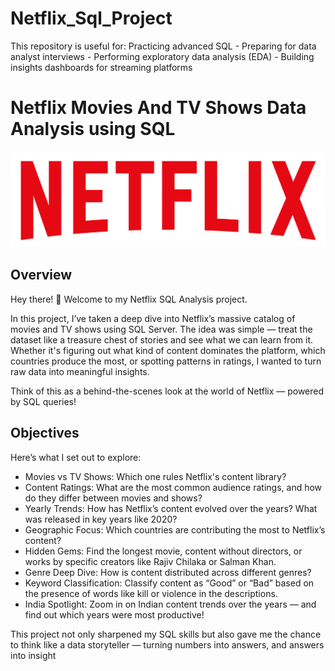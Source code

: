 # Netflix_Sql_Project
This repository is useful for:  Practicing advanced SQL - Preparing for data analyst interviews -  Performing exploratory data analysis (EDA) - Building insights dashboards for streaming platforms

# Netflix Movies And TV Shows Data Analysis using SQL
![Netflix Logo](https://github.com/Issita/Netflix_Sql_Project/blob/main/logo.png)

## Overview
Hey there! 👋
Welcome to my Netflix SQL Analysis project.

In this project, I’ve taken a deep dive into Netflix’s massive catalog of movies and TV shows using SQL Server. The idea was simple — treat the dataset like a treasure chest of stories and see what we can learn from it. Whether it's figuring out what kind of content dominates the platform, which countries produce the most, or spotting patterns in ratings, I wanted to turn raw data into meaningful insights.

Think of this as a behind-the-scenes look at the world of Netflix — powered by SQL queries!

## Objectives
Here’s what I set out to explore:
- Movies vs TV Shows: Which one rules Netflix's content library?
- Content Ratings: What are the most common audience ratings, and how do they differ between movies and shows?
- Yearly Trends: How has Netflix’s content evolved over the years? What was released in key years like 2020?
- Geographic Focus: Which countries are contributing the most to Netflix’s content?
- Hidden Gems: Find the longest movie, content without directors, or works by specific creators like Rajiv Chilaka or Salman Khan.
- Genre Deep Dive: How is content distributed across different genres?
- Keyword Classification: Classify content as “Good” or “Bad” based on the presence of words like kill or violence in the descriptions.
- India Spotlight: Zoom in on Indian content trends over the years — and find out which years were most productive!

This project not only sharpened my SQL skills but also gave me the chance to think like a data storyteller — turning numbers into answers, and answers into insight
